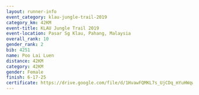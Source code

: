 ```yaml
---
layout: runner-info 
event_category: klau-jungle-trail-2019 
category_km: 42KM 
event-title: KLAU Jungle Trail 2019 
event-location: Pasar Sg Klau, Pahang, Malaysia 
overall_rank: 10
gender_rank: 2
bib: 4251
name: Poo Lai Luen
distance: 42KM
category: 42KM
gender: Female
finish: 6-17-25
certificate: https://drive.google.com/file/d/1HvawFQMKL7s_UjCDq_mYuHWqw669viaj/view?usp=sharing
---
```

